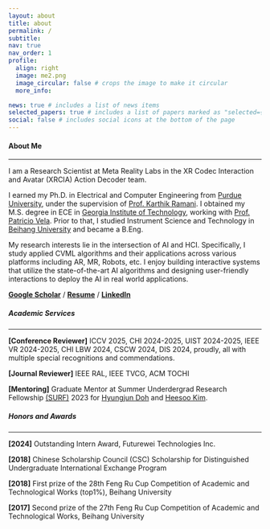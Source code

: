 ```yaml
---
layout: about
title: about
permalink: /
subtitle:
nav: true
nav_order: 1
profile:
  align: right
  image: me2.png
  image_circular: false # crops the image to make it circular
  more_info: 

news: true # includes a list of news items
selected_papers: true # includes a list of papers marked as "selected={true}"
social: false # includes social icons at the bottom of the page
---
```

#### About Me 

---

I am a Research Scientist at Meta Reality Labs in the XR Codec Interaction and Avatar (XRCIA) Action Decoder team.

I earned my Ph.D. in Electrical and Computer Engineering from [Purdue University](http://www.purdue.edu), under the supervision of [Prof. Karthik Ramani](https://engineering.purdue.edu/~ramani/wordpress/). I obtained my M.S. degree in ECE in [Georgia Institute of Technology](http://www.gatech.edu), working with [Prof. Patricio Vela](https://ece.gatech.edu/directory/patricio-antonio-vela). Prior to that, I studied Instrument Science and Technology in [Beihang University](https://ev.buaa.edu.cn/index.htm) and became a B.Eng.

My research interests lie in the intersection of AI and HCI. Specifically, I study applied CVML algorithms and their applications across various platforms including AR, MR, Robots, etc. I enjoy building interactive systems that utilize the state-of-the-art AI algorithms and designing user-friendly interactions to deploy the AI in real world applications.


[**Google Scholar**](https://scholar.google.com/citations?user=zbrLQdMAAAAJ&hl=en) / [**Resume**](/assets/pdf/resume2025_0527.pdf) / [**LinkedIn**](https://www.linkedin.com/in/jingyushi97/)

##### Academic Services

---

**[Conference Reviewer]** ICCV 2025, CHI 2024-2025, UIST 2024-2025, IEEE VR 2024-2025, CHI LBW 2024, CSCW 2024, DIS 2024, proudly, all with multiple special recognitions and commendations.

**[Journal Reviewer]** IEEE RAL, IEEE TVCG, ACM TOCHI

**[Mentoring]** Graduate Mentor at Summer Underdergrad Research Fellowship [(SURF)](https://engineering.purdue.edu/Engr/Research/EURO/students/about-SURF) 2023 for [Hyungjun Doh](https://www.linkedin.com/in/hyungjun-doh99) and [Heesoo Kim](https://www.linkedin.com/in/heesookiim/).

##### Honors and Awards

---
**[2024]** Outstanding Intern Award, Futurewei Technologies Inc.

**[2018]** Chinese Scholarship Council (CSC) Scholarship for Distinguished Undergraduate International Exchange Program

**[2018]** First prize of the 28th  Feng Ru Cup Competition of Academic and Technological Works (top1%), Beihang University

**[2017]** Second prize of the 27th  Feng Ru Cup Competition of Academic and Technological Works, Beihang University